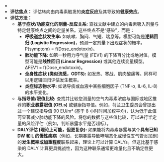 -
- **评估焦点：** 评估转向由内毒素触发的**炎症反应**及其导致的**健康效应**。
- **评估方法：**
	- **基于症状/功能变化的剂量-反应关系:** 查找文献中建立的内毒素吸入剂量与特定健康终点之间的定量关系。这些终点不是“感染”，而是：
		- **呼吸道症状发生率:** 如咳嗽、胸闷、气短、喘息等。模型可能是**逻辑回归 (Logistic Regression)**，预测一定剂量下出现症状的概率。 P(symptom) = f(Dose_endotoxin)。
		- **肺功能下降:** 如第一秒用力呼气量 (FEV1) 的下降百分比或绝对值。模型可能是**线性回归 (Linear Regression)** 或其他连续变量模型。 ΔFEV1 = f(Dose_endotoxin)。
		- **全身性症状 (类似流感，ODTS):** 如发热、寒战、肌肉酸痛等。同样可以用逻辑回归评估发生概率。
		- **炎症标志物水平:** 如诱导痰或血液中某些细胞因子 (TNF-α, IL-6, IL-8) 的水平变化。
	- **与指导值/限值比较:** 查找并比较您测量的空气内毒素浓度与国际或地区推荐的**职业暴露限值 (OELs)** 或健康指导值。例如，荷兰卫生委员会曾提出过一个建议指导值 90 EU/m³ (基于 8 小时时间加权平均)，认为低于此值可显著减少肺功能下降的风险。将您的数据与这些值比较，可以进行半定量的风险评估（例如，判断暴露水平是否超标）。
	- **DALY评估 (理论上可能，但更复杂):** 如果能将内毒素暴露与某个**具有已知 DW 和 L 的慢性疾病**（例如，长期暴露导致哮喘恶化或慢性支气管炎加剧）的**发生概率或加重程度**联系起来，理论上可以计算 DALYs。但这比基于感染的 DALY 计算更具挑战性，因为这种联系通常更难量化且不确定性更大。